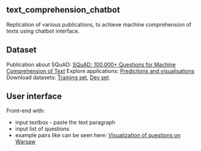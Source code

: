 ## text_comprehension_chatbot
Replication of various publications, to achieve machine comprehension of texts using chatbot interface.

## Dataset
Publication about SQuAD: <a href="https://arxiv.org/abs/1606.05250">SQuAD: 100,000+ Questions for Machine Comprehension of Text</a>
Explore applications: <a href="https://rajpurkar.github.io/SQuAD-explorer/explore/1.1/dev/">Predictions and visualisations</a>
Download datasets: <a href="https://rajpurkar.github.io/SQuAD-explorer/dataset/train-v1.1.json">Training set</a>, <a href="https://rajpurkar.github.io/SQuAD-explorer/dataset/dev-v1.1.json">Dev set</a>.

## User interface
Front-end with:
- input textbox - paste the text paragraph
- input list of questions
- example pairs like can be seen here: <a href="https://rajpurkar.github.io/SQuAD-explorer/explore/1.1/dev/Warsaw.html?model=Logistic%20Regression%20Baseline%20(Stanford%20University)">Visualization of questions on Warsaw</a>
